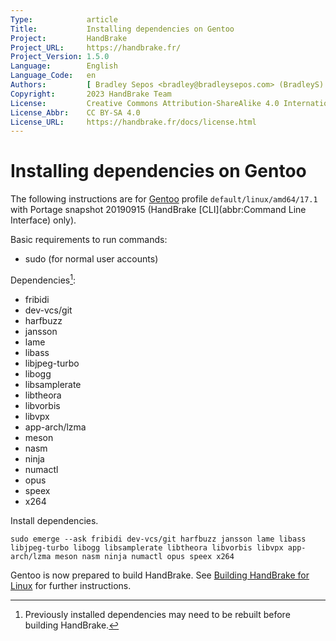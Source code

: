 ```yaml
---
Type:            article
Title:           Installing dependencies on Gentoo
Project:         HandBrake
Project_URL:     https://handbrake.fr/
Project_Version: 1.5.0
Language:        English
Language_Code:   en
Authors:         [ Bradley Sepos <bradley@bradleysepos.com> (BradleyS) ]
Copyright:       2023 HandBrake Team
License:         Creative Commons Attribution-ShareAlike 4.0 International
License_Abbr:    CC BY-SA 4.0
License_URL:     https://handbrake.fr/docs/license.html
---
```


Installing dependencies on Gentoo
=================================

The following instructions are for [Gentoo](https://gentoo.org) profile `default/linux/amd64/17.1` with Portage snapshot 20190915 (HandBrake [CLI](abbr:Command Line Interface) only).

Basic requirements to run commands:

- sudo (for normal user accounts)

Dependencies[^rebuild]:

- fribidi
- dev-vcs/git
- harfbuzz
- jansson
- lame
- libass
- libjpeg-turbo
- libogg
- libsamplerate
- libtheora
- libvorbis
- libvpx
- app-arch/lzma
- meson
- nasm
- ninja
- numactl
- opus
- speex
- x264

Install dependencies.

    sudo emerge --ask fribidi dev-vcs/git harfbuzz jansson lame libass libjpeg-turbo libogg libsamplerate libtheora libvorbis libvpx app-arch/lzma meson nasm ninja numactl opus speex x264

Gentoo is now prepared to build HandBrake. See [Building HandBrake for Linux](build-linux.html) for further instructions.

[^rebuild]: Previously installed dependencies may need to be rebuilt before building HandBrake.
